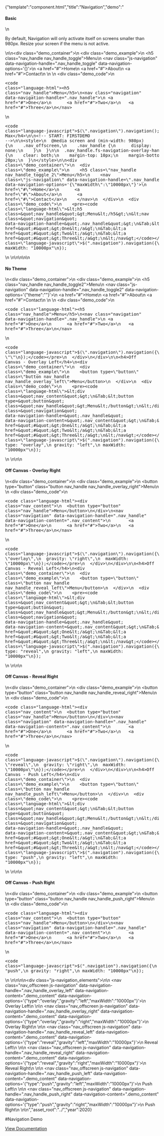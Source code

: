 {"template":"component.html","title":"Navigation","demo":"<h4>Basic</h4>\n<p>By default, Navigation will only activate itself on screens smaller than 980px. Resize your screen if the menu is not active.</p>\n\n<div class=\"demo_container\">\n  <div class=\"demo_example\">\n    <h5 class=\"nav_handle nav_handle_toggle\">Menu</h5>\n    <nav class=\"js-navigation\" data-navigation-handle=\".nav_handle_toggle\" data-navigation-options='{}'>\n      <a href=\"#\">Home</a>\n      <a href=\"#\">About</a>\n      <a href=\"#\">Contact</a>\n    </nav>\n  </div>\n  <div class=\"demo_code\">\n    <pre><code class=\"language-html\">&lt;h5 class=&quot;nav_handle&quot;&gt;Menu&lt;/h5&gt;\n&lt;nav class=&quot;navigation&quot; data-navigation-handle=&quot;.nav_handle&quot;&gt;\n&Tab;&lt;a href=&quot;#&quot;&gt;One&lt;/a&gt;\n&Tab;&lt;a href=&quot;#&quot;&gt;Two&lt;/a&gt;\n&Tab;&lt;a href=&quot;#&quot;&gt;Three&lt;/a&gt;\n&lt;/nav&gt;</code></pre>\n    <pre><code class=\"language-javascript\">$(\".navigation\").navigation();</code></pre>\n  </div>\n</div>\n\n<h4>No Max</h4>\n\n<!-- START: FIRSTDEMO -->\n\n<style>\n  @media screen and (min-width: 980px) {\n    .nav_offscreen,\n    .nav_handle {\n      display: none;\n    }\n  }\n\n  .nav_handle.fs-navigation-overlay-handle.fs-navigation-enabled,\n  .nav_handle.fs-navigation-reveal-handle.fs-navigation-enabled,\n  .nav_handle.fs-navigation-push-handle.fs-navigation-enabled {\n    clear: both;\n    margin-top: 10px;\n    margin-bottom: 20px;\n  }\n</style>\n\n<div class=\"demo_container\">\n  <div class=\"demo_example\">\n    <h5 class=\"nav_handle nav_handle_toggle_2\">Menu</h5>\n    <nav class=\"js-navigation\" data-navigation-handle=\".nav_handle_toggle_2\" data-navigation-options='{\"maxWidth\":\"10000px\"}'>\n      <a href=\"#\">Home</a>\n      <a href=\"#\">About</a>\n      <a href=\"#\">Contact</a>\n    </nav>\n  </div>\n  <div class=\"demo_code\">\n    <pre><code class=\"language-html\">&lt;h5 class=&quot;nav_handle&quot;&gt;Menu&lt;/h5&gt;\n&lt;nav class=&quot;navigation&quot; data-navigation-handle=&quot;.nav_handle&quot;&gt;\n&Tab;&lt;a href=&quot;#&quot;&gt;One&lt;/a&gt;\n&Tab;&lt;a href=&quot;#&quot;&gt;Two&lt;/a&gt;\n&Tab;&lt;a href=&quot;#&quot;&gt;Three&lt;/a&gt;\n&lt;/nav&gt;</code></pre>\n    <pre><code class=\"language-javascript\">$(\".navigation\").navigation({\n  maxWidth: \"10000px\"\n});</code></pre>\n  </div>\n</div>\n\n<!-- END: FIRSTDEMO -->\n\n<h4>No Theme</h4>\n<div class=\"demo_container\">\n  <div class=\"demo_example\">\n    <h5 class=\"nav_handle nav_handle_toggle2\">Menu</h5>\n    <nav class=\"js-navigation\" data-navigation-handle=\".nav_handle_toggle2\" data-navigation-options='{\"theme\":\"\"}'>\n      <a href=\"#\">Home</a>\n      <a href=\"#\">About</a>\n      <a href=\"#\">Contact</a>\n    </nav>\n  </div>\n  <div class=\"demo_code\">\n    <pre><code class=\"language-html\">&lt;h5 class=&quot;nav_handle&quot;&gt;Menu&lt;/h5&gt;\n&lt;nav class=&quot;navigation&quot; data-navigation-handle=&quot;.nav_handle&quot;&gt;\n&Tab;&lt;a href=&quot;#&quot;&gt;One&lt;/a&gt;\n&Tab;&lt;a href=&quot;#&quot;&gt;Two&lt;/a&gt;\n&Tab;&lt;a href=&quot;#&quot;&gt;Three&lt;/a&gt;\n&lt;/nav&gt;</code></pre>\n    <pre><code class=\"language-javascript\">$(\".navigation\").navigation({\n  theme: \"\"\n});</code></pre>\n  </div>\n</div>\n\n<h4>Off Canvas - Overlay Left</h4>\n<div class=\"demo_container\">\n  <div class=\"demo_example\">\n    <button type=\"button\" class=\"button nav_handle nav_handle_overlay_left\">Menu</button>\n  </div>\n  <div class=\"demo_code\">\n    <pre><code class=\"language-html\">&lt;div class=&quot;nav_content&quot;&gt;\n&Tab;&lt;button type=&quot;button&quot; class=&quot;nav_handle&quot;&gt;Menu&lt;/button&gt;\n&lt;/div&gt;\n&lt;nav class=&quot;navigation&quot; data-navigation-handle=&quot;.nav_handle&quot; data-navigation-content=&quot;.nav_content&quot;&gt;\n&Tab;&lt;a href=&quot;#&quot;&gt;One&lt;/a&gt;\n&Tab;&lt;a href=&quot;#&quot;&gt;Two&lt;/a&gt;\n&Tab;&lt;a href=&quot;#&quot;&gt;Three&lt;/a&gt;\n&lt;/nav&gt;</code></pre>\n    <pre><code class=\"language-javascript\">$(\".navigation\").navigation({\n  type: \"overlay\",\n  gravity: \"left\",\n  maxWidth: \"10000px\"\n});</code></pre>\n  </div>\n</div>\n\n<h4>Off Canvas - Overlay Right</h4>\n<div class=\"demo_container\">\n  <div class=\"demo_example\">\n    <button type=\"button\" class=\"button nav_handle nav_handle_overlay_right\">Menu</button>\n  </div>\n  <div class=\"demo_code\">\n    <pre><code class=\"language-html\">&lt;div class=&quot;nav_content&quot;&gt;\n&Tab;&lt;button type=&quot;button&quot; class=&quot;nav_handle&quot;&gt;Menu&lt;/button&gt;\n&lt;/div&gt;\n&lt;nav class=&quot;navigation&quot; data-navigation-handle=&quot;.nav_handle&quot; data-navigation-content=&quot;.nav_content&quot;&gt;\n&Tab;&lt;a href=&quot;#&quot;&gt;One&lt;/a&gt;\n&Tab;&lt;a href=&quot;#&quot;&gt;Two&lt;/a&gt;\n&Tab;&lt;a href=&quot;#&quot;&gt;Three&lt;/a&gt;\n&lt;/nav&gt;</code></pre>\n    <pre><code class=\"language-javascript\">$(\".navigation\").navigation({\n  type: \"overlay\",\n  gravity: \"right\",\n  maxWidth: \"10000px\"\n});</code></pre>\n  </div>\n</div>\n\n<h4>Off Canvas - Reveal Left</h4>\n<div class=\"demo_container\">\n  <div class=\"demo_example\">\n    <button type=\"button\" class=\"button nav_handle nav_handle_reveal_left\">Menu</button>\n  </div>\n  <div class=\"demo_code\">\n    <pre><code class=\"language-html\">&lt;div class=&quot;nav_content&quot;&gt;\n&Tab;&lt;button type=&quot;button&quot; class=&quot;nav_handle&quot;&gt;Menu&lt;/button&gt;\n&lt;/div&gt;\n&lt;nav class=&quot;navigation&quot; data-navigation-handle=&quot;.nav_handle&quot; data-navigation-content=&quot;.nav_content&quot;&gt;\n&Tab;&lt;a href=&quot;#&quot;&gt;One&lt;/a&gt;\n&Tab;&lt;a href=&quot;#&quot;&gt;Two&lt;/a&gt;\n&Tab;&lt;a href=&quot;#&quot;&gt;Three&lt;/a&gt;\n&lt;/nav&gt;</code></pre>\n    <pre><code class=\"language-javascript\">$(\".navigation\").navigation({\n  type: \"reveal\",\n  gravity: \"left\",\n  maxWidth: \"10000px\"\n});</code></pre>\n  </div>\n</div>\n\n<h4>Off Canvas - Reveal Right</h4>\n<div class=\"demo_container\">\n  <div class=\"demo_example\">\n    <button type=\"button\" class=\"button nav_handle nav_handle_reveal_right\">Menu</button>\n  </div>\n  <div class=\"demo_code\">\n    <pre><code class=\"language-html\">&lt;div class=&quot;nav_content&quot;&gt;\n&Tab;&lt;button type=&quot;button&quot; class=&quot;nav_handle&quot;&gt;Menu&lt;/button&gt;\n&lt;/div&gt;\n&lt;nav class=&quot;navigation&quot; data-navigation-handle=&quot;.nav_handle&quot; data-navigation-content=&quot;.nav_content&quot;&gt;\n&Tab;&lt;a href=&quot;#&quot;&gt;One&lt;/a&gt;\n&Tab;&lt;a href=&quot;#&quot;&gt;Two&lt;/a&gt;\n&Tab;&lt;a href=&quot;#&quot;&gt;Three&lt;/a&gt;\n&lt;/nav&gt;</code></pre>\n    <pre><code class=\"language-javascript\">$(\".navigation\").navigation({\n  type: \"reveal\",\n  gravity: \"right\",\n  maxWidth: \"10000px\"\n});</code></pre>\n  </div>\n</div>\n\n<h4>Off Canvas - Push Left</h4>\n<div class=\"demo_container\">\n  <div class=\"demo_example\">\n    <button type=\"button\" class=\"button nav_handle nav_handle_push_left\">Menu</button>\n  </div>\n  <div class=\"demo_code\">\n    <pre><code class=\"language-html\">&lt;div class=&quot;nav_content&quot;&gt;\n&Tab;&lt;button type=&quot;button&quot; class=&quot;nav_handle&quot;&gt;Menu&lt;/button&gt;\n&lt;/div&gt;\n&lt;nav class=&quot;navigation&quot; data-navigation-handle=&quot;.nav_handle&quot; data-navigation-content=&quot;.nav_content&quot;&gt;\n&Tab;&lt;a href=&quot;#&quot;&gt;One&lt;/a&gt;\n&Tab;&lt;a href=&quot;#&quot;&gt;Two&lt;/a&gt;\n&Tab;&lt;a href=&quot;#&quot;&gt;Three&lt;/a&gt;\n&lt;/nav&gt;</code></pre>\n    <pre><code class=\"language-javascript\">$(\".navigation\").navigation({\n  type: \"push\",\n  gravity: \"left\",\n  maxWidth: \"10000px\"\n});</code></pre>\n  </div>\n</div>\n\n<h4>Off Canvas - Push Right</h4>\n<div class=\"demo_container\">\n  <div class=\"demo_example\">\n    <button type=\"button\" class=\"button nav_handle nav_handle_push_right\">Menu</button>\n  </div>\n  <div class=\"demo_code\">\n    <pre><code class=\"language-html\">&lt;div class=&quot;nav_content&quot;&gt;\n&Tab;&lt;button type=&quot;button&quot; class=&quot;nav_handle&quot;&gt;Menu&lt;/button&gt;\n&lt;/div&gt;\n&lt;nav class=&quot;navigation&quot; data-navigation-handle=&quot;.nav_handle&quot; data-navigation-content=&quot;.nav_content&quot;&gt;\n&Tab;&lt;a href=&quot;#&quot;&gt;One&lt;/a&gt;\n&Tab;&lt;a href=&quot;#&quot;&gt;Two&lt;/a&gt;\n&Tab;&lt;a href=&quot;#&quot;&gt;Three&lt;/a&gt;\n&lt;/nav&gt;</code></pre>\n    <pre><code class=\"language-javascript\">$(\".navigation\").navigation({\n  type: \"push\",\n  gravity: \"right\",\n  maxWidth: \"10000px\"\n});</code></pre>\n  </div>\n</div>\n\n\n<div class=\"js-navigation_elements\">\n\n  <nav class=\"nav_offscreen js-navigation\" data-navigation-handle=\".nav_handle_overlay_left\" data-navigation-content=\".demo_content\" data-navigation-options='{\"type\":\"overlay\",\"gravity\":\"left\",\"maxWidth\":\"10000px\"}'>\n    Overlay Left\n  </nav>\n\n  <nav class=\"nav_offscreen js-navigation\" data-navigation-handle=\".nav_handle_overlay_right\" data-navigation-content=\".demo_content\" data-navigation-options='{\"type\":\"overlay\",\"gravity\":\"right\",\"maxWidth\":\"10000px\"}'>\n    Overlay Right\n  </nav>\n\n  <nav class=\"nav_offscreen js-navigation\" data-navigation-handle=\".nav_handle_reveal_left\" data-navigation-content=\".demo_content\" data-navigation-options='{\"type\":\"reveal\",\"gravity\":\"left\",\"maxWidth\":\"10000px\"}'>\n    Reveal Left\n  </nav>\n\n  <nav class=\"nav_offscreen js-navigation\" data-navigation-handle=\".nav_handle_reveal_right\" data-navigation-content=\".demo_content\" data-navigation-options='{\"type\":\"reveal\",\"gravity\":\"right\",\"maxWidth\":\"10000px\"}'>\n    Reveal Right\n  </nav>\n\n  <nav class=\"nav_offscreen js-navigation\" data-navigation-handle=\".nav_handle_push_left\" data-navigation-content=\".demo_content\" data-navigation-options='{\"type\":\"push\",\"gravity\":\"left\",\"maxWidth\":\"10000px\"}'>\n    Push Left\n  </nav>\n\n  <nav class=\"nav_offscreen js-navigation\" data-navigation-handle=\".nav_handle_push_right\" data-navigation-content=\".demo_content\" data-navigation-options='{\"type\":\"push\",\"gravity\":\"right\",\"maxWidth\":\"10000px\"}'>\n    Push Right\n  </nav>\n</div>\n","asset_root":"../","year":2020}

 #Navigation Demo
<p class="back_link"><a href="https://formstone.it/components/navigation">View Documentation</a></p>